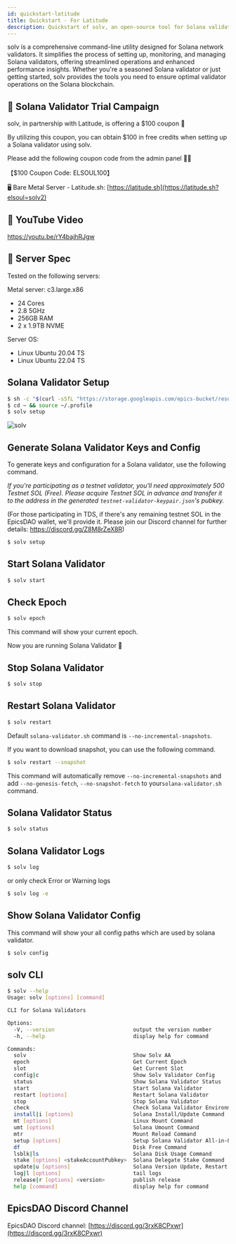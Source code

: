 ```yaml
---
id: quickstart-latitude
title: Quickstart - For Latitude
description: Quickstart of solv, an open-source tool for Solana validator for Latitude
---
```


solv is a comprehensive command-line utility designed for Solana network
validators. It simplifies the process of setting up, monitoring, and
managing Solana validators, offering streamlined operations and enhanced
performance insights. Whether you're a seasoned Solana validator or just
getting started, solv provides the tools you need to ensure optimal validator
operations on the Solana blockchain.

## 🎁 Solana Validator Trial Campaign

solv, in partnership with Latitude, is offering a $100 coupon 🎉

By utilizing this coupon, you can obtain $100 in free credits when setting up a Solana validator using solv.

Please add the following coupon code from the admin panel 👷‍♀️

​【$100 Coupon Code: ELSOUL100】

🖥️ Bare Metal Server - Latitude.sh:
[https://latitude.sh](https://latitude.sh?elsoul=solv2)

## 🔴 YouTube Video

https://youtu.be/rY4bajhRJgw

## 📖 Server Spec

Tested on the following servers:

Metal server: c3.large.x86

- 24 Cores
- 2.8 5GHz
- 256GB RAM
- 2 x 1.9TB NVME

Server OS:

- Linux Ubuntu 20.04 TS
- Linux Ubuntu 22.04 TS

## Solana Validator Setup

```bash
$ sh -c "$(curl -sSfL "https://storage.googleapis.com/epics-bucket/resource/solv2/v2.1.3/install")"
$ cd ~ && source ~/.profile
$ solv setup
```

![solv](https://storage.googleapis.com/epics-bucket/Validator/solv-install-top.gif)

## Generate Solana Validator Keys and Config

To generate keys and configuration for a Solana validator, use the following command.

_If you're participating as a testnet validator, you'll need approximately 500 Testnet SOL (Free). Please acquire Testnet SOL in advance and transfer it to the address in the generated `testnet-validator-keypair.json`'s pubkey._

(For those participating in TDS, if there's any remaining testnet SOL in the EpicsDAO wallet, we'll provide it. Please join our Discord channel for further details: https://discord.gg/Z8M8rZeX8R)

```bash
$ solv setup
```

## Start Solana Validator

```bash
$ solv start
```

## Check Epoch

```bash
$ solv epoch
```

This command will show your current epoch.

Now you are running Solana Validator 🎉

## Stop Solana Validator

```bash
$ solv stop
```

## Restart Solana Validator

```bash
$ solv restart
```

Default `solana-validator.sh` command is `--no-incremental-snapshots`.

If you want to download snapshot, you can use the following command.

```bash
$ solv restart --snapshot
```

This command will automatically remove `--no-incremental-snapshots` and add `--no-genesis-fetch`, `--no-snapshot-fetch` to your`solana-validator.sh` command.

## Solana Validator Status

```bash
$ solv status
```

## Solana Validator Logs

```bash
$ solv log
```

or only check Error or Warning logs

```bash
$ solv log -e
```

## Show Solana Validator Config

This command will show your all config paths which are used by solana validator.

```bash
$ solv config
```

## solv CLI

```bash
$ solv --help
Usage: solv [options] [command]

CLI for Solana Validators

Options:
  -V, --version                         output the version number
  -h, --help                            display help for command

Commands:
  solv                                  Show Solv AA
  epoch                                 Get Current Epoch
  slot                                  Get Current Slot
  config|c                              Show Solv Validator Config
  status                                Show Solana Validator Status
  start                                 Start Solana Validator
  restart [options]                     Restart Solana Validator
  stop                                  Stop Solana Validator
  check                                 Check Solana Validator Environment
  install|i [options]                   Solana Install/Update Command
  mt [options]                          Linux Mount Command
  umt [options]                         Solana Umount Command
  mtr                                   Mount Reload Command
  setup [options]                       Setup Solana Validator All-in-One
  df                                    Disk Free Command
  lsblk|ls                              Solana Disk Usage Command
  stake [options] <stakeAccountPubkey>  Solana Delegate Stake Command
  update|u [options]                    Solana Version Update, Restart and Monitoring Delinquent Stake
  log|l [options]                       tail logs
  release|r [options] <version>         publish release
  help [command]                        display help for command
```

## EpicsDAO Discord Channel

EpicsDAO Discord channel:
[https://discord.gg/3rxK8CPxwr](https://discord.gg/3rxK8CPxwr)
